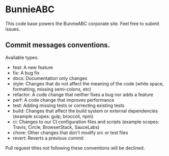 # BunnieABC
This code base powers the BunnieABC corporate site. Feel free to submit issues.
## Commit messages conventions.
Available types:
 - feat: A new feature
 - fix: A bug fix
 - docs: Documentation only changes
 - style: Changes that do not affect the meaning of the code (white space, formatting, missing semi-colons, etc)
 - refactor: A code change that neither fixes a bug nor adds a feature
 - perf: A code change that improves performance
 - test: Adding missing tests or correcting existing tests
 - build: Changes that affect the build system or external dependencies (example scopes: gulp, broccoli, npm)
 - ci: Changes to our CI configuration files and scripts (example scopes: Travis, Circle, BrowserStack, SauceLabs)
 - chore: Other changes that don't modify src or test files
 - revert: Reverts a previous commit

Pull reguest titles not following these conventions will be declined.
